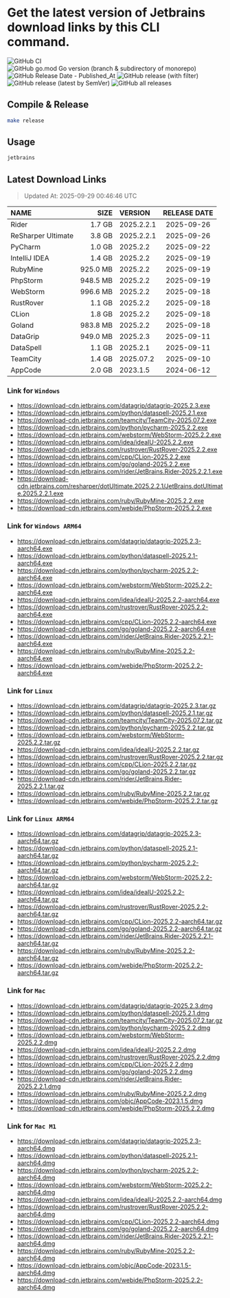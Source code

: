 # Get the latest version of Jetbrains download links by this CLI command.

![GitHub CI](https://github.com/designinlife/jetbrains/actions/workflows/ci.yml/badge.svg)
![GitHub go.mod Go version (branch & subdirectory of monorepo)](https://img.shields.io/github/go-mod/go-version/designinlife/jetbrains/master)
![GitHub Release Date - Published_At](https://img.shields.io/github/release-date/designinlife/jetbrains)
![GitHub release (with filter)](https://img.shields.io/github/v/release/designinlife/jetbrains)
![GitHub release (latest by SemVer)](https://img.shields.io/github/downloads/designinlife/jetbrains/v1.1.12/total)
![GitHub all releases](https://img.shields.io/github/downloads/designinlife/jetbrains/total)

## Compile & Release

```bash
make release
```

## Usage

```bash
jetbrains
```

## Latest Download Links

> Updated At: 2025-09-29 00:46:46 UTC

| NAME | SIZE | VERSION | RELEASE DATE |
| :-- | --: | :-- | :--: |
| Rider | 1.7 GB | 2025.2.2.1 | 2025-09-26 |
| ReSharper Ultimate | 3.8 GB | 2025.2.2.1 | 2025-09-26 |
| PyCharm | 1.0 GB | 2025.2.2 | 2025-09-22 |
| IntelliJ IDEA | 1.4 GB | 2025.2.2 | 2025-09-19 |
| RubyMine | 925.0 MB | 2025.2.2 | 2025-09-19 |
| PhpStorm | 948.5 MB | 2025.2.2 | 2025-09-19 |
| WebStorm | 996.6 MB | 2025.2.2 | 2025-09-18 |
| RustRover | 1.1 GB | 2025.2.2 | 2025-09-18 |
| CLion | 1.8 GB | 2025.2.2 | 2025-09-18 |
| Goland | 983.8 MB | 2025.2.2 | 2025-09-18 |
| DataGrip | 949.0 MB | 2025.2.3 | 2025-09-11 |
| DataSpell | 1.1 GB | 2025.2.1 | 2025-09-11 |
| TeamCity | 1.4 GB | 2025.07.2 | 2025-09-10 |
| AppCode | 2.0 GB | 2023.1.5 | 2024-06-12 |

### Link for `Windows`

* <https://download-cdn.jetbrains.com/datagrip/datagrip-2025.2.3.exe>
* <https://download-cdn.jetbrains.com/python/dataspell-2025.2.1.exe>
* <https://download-cdn.jetbrains.com/teamcity/TeamCity-2025.07.2.exe>
* <https://download-cdn.jetbrains.com/python/pycharm-2025.2.2.exe>
* <https://download-cdn.jetbrains.com/webstorm/WebStorm-2025.2.2.exe>
* <https://download-cdn.jetbrains.com/idea/ideaIU-2025.2.2.exe>
* <https://download-cdn.jetbrains.com/rustrover/RustRover-2025.2.2.exe>
* <https://download-cdn.jetbrains.com/cpp/CLion-2025.2.2.exe>
* <https://download-cdn.jetbrains.com/go/goland-2025.2.2.exe>
* <https://download-cdn.jetbrains.com/rider/JetBrains.Rider-2025.2.2.1.exe>
* <https://download-cdn.jetbrains.com/resharper/dotUltimate.2025.2.2.1/JetBrains.dotUltimate.2025.2.2.1.exe>
* <https://download-cdn.jetbrains.com/ruby/RubyMine-2025.2.2.exe>
* <https://download-cdn.jetbrains.com/webide/PhpStorm-2025.2.2.exe>

### Link for `Windows ARM64`

* <https://download-cdn.jetbrains.com/datagrip/datagrip-2025.2.3-aarch64.exe>
* <https://download-cdn.jetbrains.com/python/dataspell-2025.2.1-aarch64.exe>
* <https://download-cdn.jetbrains.com/python/pycharm-2025.2.2-aarch64.exe>
* <https://download-cdn.jetbrains.com/webstorm/WebStorm-2025.2.2-aarch64.exe>
* <https://download-cdn.jetbrains.com/idea/ideaIU-2025.2.2-aarch64.exe>
* <https://download-cdn.jetbrains.com/rustrover/RustRover-2025.2.2-aarch64.exe>
* <https://download-cdn.jetbrains.com/cpp/CLion-2025.2.2-aarch64.exe>
* <https://download-cdn.jetbrains.com/go/goland-2025.2.2-aarch64.exe>
* <https://download-cdn.jetbrains.com/rider/JetBrains.Rider-2025.2.2.1-aarch64.exe>
* <https://download-cdn.jetbrains.com/ruby/RubyMine-2025.2.2-aarch64.exe>
* <https://download-cdn.jetbrains.com/webide/PhpStorm-2025.2.2-aarch64.exe>

### Link for `Linux`

* <https://download-cdn.jetbrains.com/datagrip/datagrip-2025.2.3.tar.gz>
* <https://download-cdn.jetbrains.com/python/dataspell-2025.2.1.tar.gz>
* <https://download-cdn.jetbrains.com/teamcity/TeamCity-2025.07.2.tar.gz>
* <https://download-cdn.jetbrains.com/python/pycharm-2025.2.2.tar.gz>
* <https://download-cdn.jetbrains.com/webstorm/WebStorm-2025.2.2.tar.gz>
* <https://download-cdn.jetbrains.com/idea/ideaIU-2025.2.2.tar.gz>
* <https://download-cdn.jetbrains.com/rustrover/RustRover-2025.2.2.tar.gz>
* <https://download-cdn.jetbrains.com/cpp/CLion-2025.2.2.tar.gz>
* <https://download-cdn.jetbrains.com/go/goland-2025.2.2.tar.gz>
* <https://download-cdn.jetbrains.com/rider/JetBrains.Rider-2025.2.2.1.tar.gz>
* <https://download-cdn.jetbrains.com/ruby/RubyMine-2025.2.2.tar.gz>
* <https://download-cdn.jetbrains.com/webide/PhpStorm-2025.2.2.tar.gz>

### Link for `Linux ARM64`

* <https://download-cdn.jetbrains.com/datagrip/datagrip-2025.2.3-aarch64.tar.gz>
* <https://download-cdn.jetbrains.com/python/dataspell-2025.2.1-aarch64.tar.gz>
* <https://download-cdn.jetbrains.com/python/pycharm-2025.2.2-aarch64.tar.gz>
* <https://download-cdn.jetbrains.com/webstorm/WebStorm-2025.2.2-aarch64.tar.gz>
* <https://download-cdn.jetbrains.com/idea/ideaIU-2025.2.2-aarch64.tar.gz>
* <https://download-cdn.jetbrains.com/rustrover/RustRover-2025.2.2-aarch64.tar.gz>
* <https://download-cdn.jetbrains.com/cpp/CLion-2025.2.2-aarch64.tar.gz>
* <https://download-cdn.jetbrains.com/go/goland-2025.2.2-aarch64.tar.gz>
* <https://download-cdn.jetbrains.com/rider/JetBrains.Rider-2025.2.2.1-aarch64.tar.gz>
* <https://download-cdn.jetbrains.com/ruby/RubyMine-2025.2.2-aarch64.tar.gz>
* <https://download-cdn.jetbrains.com/webide/PhpStorm-2025.2.2-aarch64.tar.gz>

### Link for `Mac`

* <https://download-cdn.jetbrains.com/datagrip/datagrip-2025.2.3.dmg>
* <https://download-cdn.jetbrains.com/python/dataspell-2025.2.1.dmg>
* <https://download-cdn.jetbrains.com/teamcity/TeamCity-2025.07.2.tar.gz>
* <https://download-cdn.jetbrains.com/python/pycharm-2025.2.2.dmg>
* <https://download-cdn.jetbrains.com/webstorm/WebStorm-2025.2.2.dmg>
* <https://download-cdn.jetbrains.com/idea/ideaIU-2025.2.2.dmg>
* <https://download-cdn.jetbrains.com/rustrover/RustRover-2025.2.2.dmg>
* <https://download-cdn.jetbrains.com/cpp/CLion-2025.2.2.dmg>
* <https://download-cdn.jetbrains.com/go/goland-2025.2.2.dmg>
* <https://download-cdn.jetbrains.com/rider/JetBrains.Rider-2025.2.2.1.dmg>
* <https://download-cdn.jetbrains.com/ruby/RubyMine-2025.2.2.dmg>
* <https://download-cdn.jetbrains.com/objc/AppCode-2023.1.5.dmg>
* <https://download-cdn.jetbrains.com/webide/PhpStorm-2025.2.2.dmg>

### Link for `Mac M1`

* <https://download-cdn.jetbrains.com/datagrip/datagrip-2025.2.3-aarch64.dmg>
* <https://download-cdn.jetbrains.com/python/dataspell-2025.2.1-aarch64.dmg>
* <https://download-cdn.jetbrains.com/python/pycharm-2025.2.2-aarch64.dmg>
* <https://download-cdn.jetbrains.com/webstorm/WebStorm-2025.2.2-aarch64.dmg>
* <https://download-cdn.jetbrains.com/idea/ideaIU-2025.2.2-aarch64.dmg>
* <https://download-cdn.jetbrains.com/rustrover/RustRover-2025.2.2-aarch64.dmg>
* <https://download-cdn.jetbrains.com/cpp/CLion-2025.2.2-aarch64.dmg>
* <https://download-cdn.jetbrains.com/go/goland-2025.2.2-aarch64.dmg>
* <https://download-cdn.jetbrains.com/rider/JetBrains.Rider-2025.2.2.1-aarch64.dmg>
* <https://download-cdn.jetbrains.com/ruby/RubyMine-2025.2.2-aarch64.dmg>
* <https://download-cdn.jetbrains.com/objc/AppCode-2023.1.5-aarch64.dmg>
* <https://download-cdn.jetbrains.com/webide/PhpStorm-2025.2.2-aarch64.dmg>
